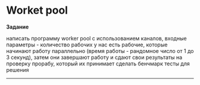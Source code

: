 # Worket pool

**Задание**

написать программу worker pool с использованием каналов, входные параметры - количество рабочих у нас есть рабочие, которые начинают работу параллельно (время работы - рандомное число от 1 до 3 секунд), затем они завершают работу и сдают свои результаты на проверку прорабу, который их принимает сделать бенчмарк тесты для решения
<hr>
